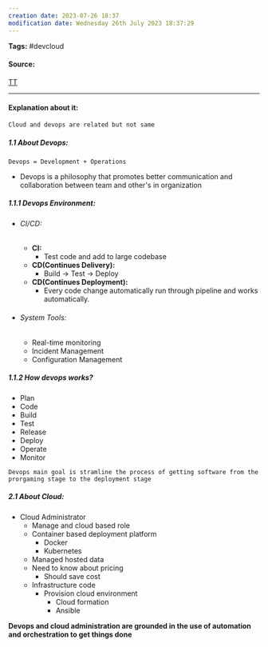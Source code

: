 ```yaml
---
creation date: 2023-07-26 18:37
modification date: Wednesday 26th July 2023 18:37:29
---
```


**Tags:** #devcloud

#### Source:
[TT](https://www.techtarget.com/searchcloudcomputing/tip/Cloud-vs-DevOps-What-to-know-for-your-next-career-move)

--------------------------------------

#### Explanation about it:

`Cloud and devops are related but not same`

##### 1.1 About Devops:

```
Devops = Development + Operations
```

* Devops is a philosophy that promotes better communication and collaboration between team and other's in organization

##### 1.1.1 Devops Environment:

* ###### CI/CD:
	* **CI:**
		* Test code and add to large codebase
	* **CD(Continues Delivery):**
		* Build -> Test -> Deploy
	* **CD(Continues Deployment):**
		* Every code change automatically run through pipeline and works automatically.
* ###### System Tools:
	* Real-time monitoring
	* Incident Management
	* Configuration Management

##### 1.1.2 How devops works?

* Plan
* Code
* Build
* Test
* Release
* Deploy
* Operate
* Monitor

`Devops main goal is stramline the process of getting software from the prorgaming stage to the deployment stage`


##### 2.1 About Cloud:

* Cloud Administrator
	* Manage and cloud based role
	* Container based deployment platform
		* Docker
		* Kubernetes
	* Managed hosted data
	* Need to know about pricing
		* Should save cost
	* Infrastructure code
		* Provision cloud environment
			* Cloud formation
			* Ansible


**Devops and cloud administration are grounded in the use of automation and orchestration to get things done**


